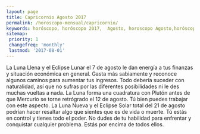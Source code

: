 ```yaml
---
layout: page
title: Capricornio Agosto 2017 
permalink: /horoscopo-mensual/capricornio/
keywords: horóscopo, horóscopo 2017,  Agosto, horoscopo Agosto,horóscopo esperanza gracia, horoscop, horóscopos gratis, horoscopo capricornio, horoscopo capricornio 2017, Tarot, Astrologia, Zodíaco, capricornio, horoscopo gratis, horoscopo del mes 
sitemap:
 priority: 1
 changefreq: 'monthly'
 lastmod: '2017-08-01'
---
```


 La Luna Llena y el Eclipse Lunar el 7 de agosto le dan energía a tus finanzas y situación económica en general. Gasta más sabiamente y reconoce algunos caminos para aumentar tus ingresos. Todo debería suceder con naturalidad, así que no sufras por las diferentes posibilidades ni le des muchas vueltas a nada. La Luna forma una cuadratura con Plutón antes de que Mercurio se torne retrógrado el 12 de agosto. Tú bien puedes trabajar con este aspecto. La Luna Nueva y el Eclipse Solar total del 21 de agosto podrían hacer resaltar algo que sientes que es de vida o muerte. Tú estás en control y tienes todo el poder. No dudes de tu habilidad para enfrentar y conquistar cualquier problema. Estás por encima de todos ellos. 
